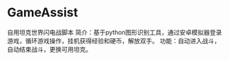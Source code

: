 # GameAssist
自用坦克世界闪电战脚本
简介：基于python图形识别工具，通过安卓模拟器登录游戏，循环游戏操作，挂机获得经验和硬币，解放双手。
功能：自动进入战斗，自动结束战斗，更换可用坦克。
